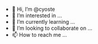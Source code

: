 - 👋 Hi, I’m @cyoste
- 👀 I’m interested in ...
- 🌱 I’m currently learning ...
- 💞️ I’m looking to collaborate on ...
- 📫 How to reach me ...

<!---
cyoste/cyoste is a ✨ special ✨ repository because its `README.md` (this file) appears on your GitHub profile.
You can click the Preview link to take a look at your changes.
--->
